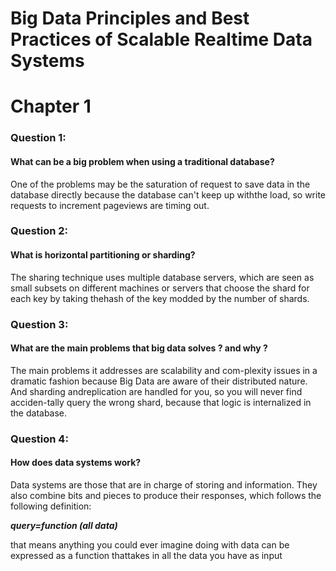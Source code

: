 # Big Data Principles and Best Practices of Scalable Realtime Data Systems
# Chapter 1
### Question 1:
#### What can be a big problem when using a traditional database?
One of the problems may be the saturation of request to save data in the database directly because the database can't keep up withthe load, so write requests to increment pageviews are timing out.

### Question 2:
#### What is horizontal partitioning  or  sharding?
The sharing technique uses multiple database servers, which are seen as small subsets on different machines or servers that choose the shard for each key by taking thehash  of  the  key  modded  by  the  number  of  shards.

### Question 3:
#### What are the main problems that big data solves ? and why ?
The main problems it addresses are scalability and com-plexity issues in a dramatic fashion because Big Data are aware of their distributed nature. And  sharding andreplication are handled for you, so you will never find acciden-tally query the wrong shard, because that logic is internalized in the database.

### Question 4:
#### How does data systems work?
Data systems are those that are in charge of storing and information. They also combine bits and pieces to produce their responses, which follows the following definition:

***query=function (all data)***

that means anything you could ever imagine doing with data can be expressed as a function thattakes in all the data you have as input

